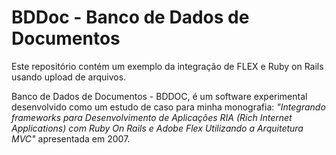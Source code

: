 # BDDoc - Banco de Dados de Documentos

Este repositório contém um exemplo da integração de FLEX e Ruby on Rails usando upload de arquivos.

Banco de Dados de Documentos - BDDOC, é um software experimental desenvolvido como um estudo de caso para minha monografia: *"Integrando frameworks para Desenvolvimento de Aplicações RIA (Rich Internet Applications) com Ruby On Rails e Adobe Flex Utilizando a Arquitetura MVC"* apresentada em 2007.